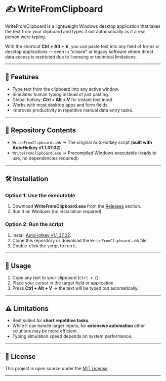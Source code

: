 # ✍️ WriteFromClipboard  

WriteFromClipboard is a lightweight Windows desktop application that takes the text from your clipboard and types it out automatically as if a real person were typing.  

With the shortcut **Ctrl + Alt + V**, you can paste text into any field of forms or desktop applications — even in “closed” or legacy software where direct data access is restricted due to licensing or technical limitations.  

---

## 🚀 Features  
- Type text from the clipboard into any active window.  
- Simulates human typing instead of just pasting.  
- Global hotkey: **Ctrl + Alt + V** for instant text input.  
- Works with most desktop apps and form fields.  
- Improves productivity in repetitive manual data entry tasks.  

---

## 📂 Repository Contents  
- `WriteFromClipboard.ahk` → The original AutoHotkey script (**built with AutoHotkey v1.1.37.02**).  
- `WriteFromClipboard.exe` → Precompiled Windows executable (ready to use, no dependencies required).  

---

## 🛠 Installation  
### Option 1: Use the executable  
1. Download **WriteFromClipboard.exe** from the [Releases](./releases) section.  
2. Run it on Windows (no installation required).  

### Option 2: Run the script  
1. Install [AutoHotkey v1.1.37.02](https://www.autohotkey.com/).  
2. Clone this repository or download the `WriteFromClipboard.ahk` file.  
3. Double-click the script to run it.  

---

## 📖 Usage  
1. Copy any text to your clipboard (`Ctrl + C`).  
2. Place your cursor in the target field or application.  
3. Press **Ctrl + Alt + V** → the text will be typed out automatically.  

---

## ⚠️ Limitations  
- Best suited for **short repetitive tasks**.  
- While it can handle larger inputs, for **extensive automation** other solutions may be more efficient.  
- Typing simulation speed depends on system performance.  

---

## 📜 License  
This project is open source under the [MIT License](./LICENSE).  

---
